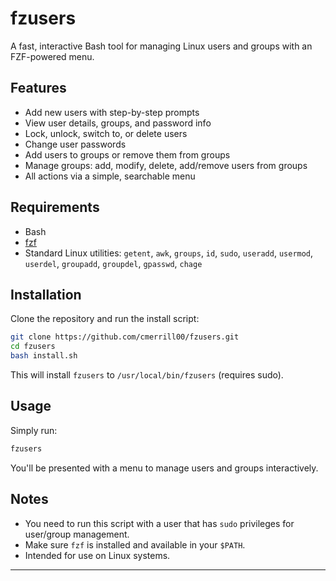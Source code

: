 # fzusers

A fast, interactive Bash tool for managing Linux users and groups with an FZF-powered menu.

## Features

- Add new users with step-by-step prompts
- View user details, groups, and password info
- Lock, unlock, switch to, or delete users
- Change user passwords
- Add users to groups or remove them from groups
- Manage groups: add, modify, delete, add/remove users from groups
- All actions via a simple, searchable menu

## Requirements

- Bash
- [fzf](https://github.com/junegunn/fzf)
- Standard Linux utilities: `getent`, `awk`, `groups`, `id`, `sudo`, `useradd`, `usermod`, `userdel`, `groupadd`, `groupdel`, `gpasswd`, `chage`

## Installation

Clone the repository and run the install script:

```sh
git clone https://github.com/cmerrill00/fzusers.git
cd fzusers
bash install.sh
```

This will install `fzusers` to `/usr/local/bin/fzusers` (requires sudo).

## Usage

Simply run:

```sh
fzusers
```

You'll be presented with a menu to manage users and groups interactively.

## Notes

- You need to run this script with a user that has `sudo` privileges for user/group management.
- Make sure `fzf` is installed and available in your `$PATH`.
- Intended for use on Linux systems.

---